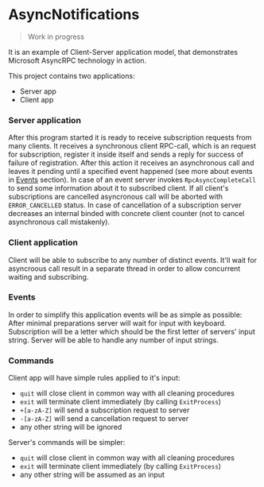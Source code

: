 # AsyncNotifications

> Work in progress

It is an example of Client-Server application model, that demonstrates
Microsoft AsyncRPC technology in action.

This project contains two applications:
- Server app
- Client app

### Server application

After this program started it is ready to receive subscription requests from many 
clients. It receives a synchronous client RPC-call, which is an request for subscription,
register it inside itself and sends a reply for success of failure of registration. After
this action it receives an asynchronous call and leaves it pending until a specified
event happened (see more about events in [Events](#Events) section). In case of an event 
server invokes `RpcAsyncCompleteCall` to send some information about it to subscribed client.
If all client's subscriptions are cancelled asyncronous call will be aborted with `ERROR_CANCELLED`
status. In case of cancellation of a subscription server decreases an internal binded with 
concrete client counter (not to cancel asynchronous call mistakenly).

### Client application

Client will be able to subscribe to any number of distinct events. It'll wait for asyncroous
call result in a separate thread in order to allow concurrent waiting and subscribing.

### Events

In order to simplify this application events will be as simple as possible:
After minimal preparations server will wait for input with keyboard. Subscription will be a letter
which should be the first letter of servers' input string. Server will be able to handle any
number of input strings.

### Commands

Client app will have simple rules applied to it's input:
- `quit` will close client in common way with all cleaning procedures
- `exit` will terminate client immediately (by calling `ExitProcess`)
- `+[a-zA-Z]` will send a subscription request to server
- `-[a-zA-Z]` will send a cancellation request to server
- any other string will be ignored

Server's commands will be simpler:
- `quit` will close client in common way with all cleaning procedures
- `exit` will terminate client immediately (by calling `ExitProcess`)
- any other string will be assumed as an input